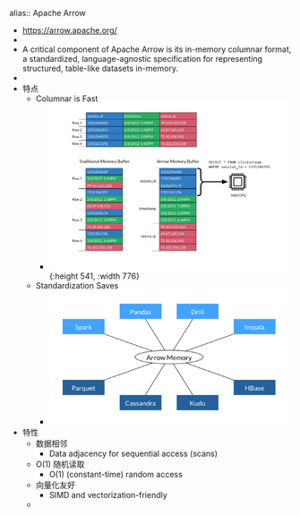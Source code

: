 alias:: Apache Arrow

- https://arrow.apache.org/
-
- A critical component of Apache Arrow is its in-memory columnar format, a standardized, language-agnostic specification for representing structured, table-like datasets in-memory.
-
- 特点
	- Columnar is Fast
		- ![image.png](../assets/image_1641882058070_0.png){:height 541, :width 776}
	- Standardization Saves
		- ![image.png](../assets/image_1641882072876_0.png)
- 特性
	- 数据相邻
		- Data adjacency for sequential access (scans)
	- O(1) 随机读取
		- O(1) (constant-time) random access
	- 向量化友好
		- SIMD and vectorization-friendly
	-